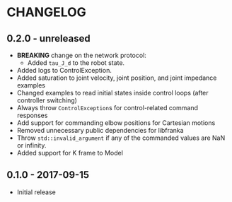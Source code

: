 # CHANGELOG

## 0.2.0 - unreleased

  * **BREAKING** change on the network protocol:
    - Added `tau_J_d` to the robot state.
  * Added logs to ControlException.
  * Added saturation to joint velocity, joint position, and joint impedance examples
  * Changed examples to read initial states inside control loops (after controller switching)
  * Always throw `ControlException`s for control-related command responses
  * Add support for commanding elbow positions for Cartesian motions
  * Removed unnecessary public dependencies for libfranka
  * Throw `std::invalid_argument` if any of the commanded values are NaN or infinity.
  * Added support for K frame to Model

## 0.1.0 - 2017-09-15

  * Initial release

